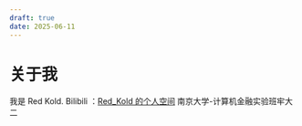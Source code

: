 ```yaml
---
draft: true
date: 2025-06-11
---
```

# 关于我


我是 Red Kold.
Bilibili ：[Red_Kold 的个人空间](https://space.bilibili.com/23341766)
南京大学-计算机金融实验班牢大二

